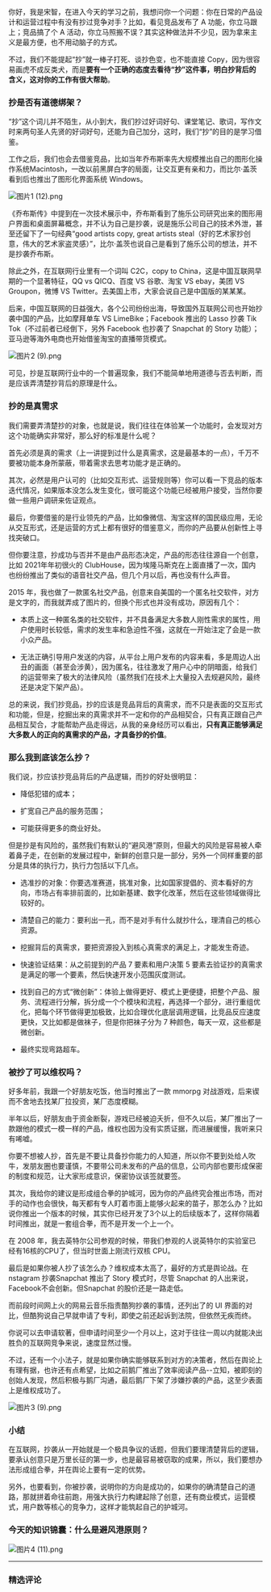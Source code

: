 <p data-nodeid="1">你好，我是宋智，在进入今天的学习之前，我想问你一个问题：你在日常的产品设计和运营过程中有没有抄过竞争对手？比如，看见竞品发布了 A 功能，你立马跟上；竞品搞了个 A 活动，你立马照搬不误？其实这种做法并不少见，因为拿来主义是最方便，也不用动脑子的方式。</p>
<p data-nodeid="70">不过，我们不能提起“抄”就一棒子打死、谈抄色变，也不能直接 Copy，因为很容易画虎不成反类犬，而是<strong data-nodeid="78">要有一个正确的态度去看待“抄”这件事，明白抄背后的含义，这对你的工作有很大帮助</strong>。</p>
<h3 data-nodeid="215" class="">抄是否有道德绑架？</h3>
<p data-nodeid="216">“抄”这个词儿并不陌生，从小到大，我们抄过好词好句、课堂笔记、歌词，写作文时来两句圣人先贤的好词好句，还能为自己加分，这时，我们“抄”的目的是学习借鉴。</p>




<p data-nodeid="283">工作之后，我们也会去借鉴竞品，比如当年乔布斯率先大规模推出自己的图形化操作系统Macintosh，一改以前黑屏白字的局面，让交互更有亲和力，而比尔·盖茨看到后也推出了图形化界面系统 Windows。</p>
<p data-nodeid="401"><img src="https://s0.lgstatic.com/i/image6/M01/53/C5/Cgp9HWEZ_ByAXMxWAAOY7_Sd12M629.png" alt="图片1 (12).png" data-nodeid="411"></p>
<p data-nodeid="402">《乔布斯传》中提到在一次技术展示中，乔布斯看到了施乐公司研究出来的图形用户界面和桌面屏幕概念，并不认为自己是抄袭，说是施乐公司自己的技术外泄，甚至还留下了一句经典“good artists copy, great artists steal（好的艺术家抄创意，伟大的艺术家盗灵感）”，比尔·盖茨也说自己是看到了施乐公司的想法，并不是抄袭乔布斯。</p>
<p data-nodeid="403">除此之外，在互联网行业里有一个词叫 C2C，copy to China，这是中国互联网早期的一个显著特征，QQ vs  QICQ、百度 VS 谷歌、淘宝 VS ebay，美团 VS Groupon，微博 VS Twitter。去美国上市，大家会说自己是中国版的某某某。</p>
<p data-nodeid="535">后来，中国互联网的日益强大，各个公司纷纷出海，导致国外互联网公司也开始抄袭中国的产品，比如摩拜单车  VS LimeBike；Facebook 推出的 Lasso 抄袭 Tik Tok（不过前者已经倒下，另外 Facebook 也抄袭了 Snapchat 的 Story 功能）；亚马逊等海外电商也开始借鉴淘宝的直播带货模式。</p>
<p data-nodeid="709"><img src="https://s0.lgstatic.com/i/image6/M00/53/CD/CioPOWEZ_ECAYRG_AA51Pcex_Zc161.png" alt="图片2 (9).png" data-nodeid="717"></p>
<p data-nodeid="879">可见，抄是互联网行业中的一个普遍现象，我们不能简单地用道德与否去判断，而是应该弄清楚抄背后的原理是什么。</p>
<h3 data-nodeid="1331" class="">抄的是真需求</h3>
<p data-nodeid="1332">我们需要弄清楚抄的对象，也就是说，我们往往在体验某一个功能时，会发现对方这个功能确实非常好，那么好的标准是什么呢？</p>




<p data-nodeid="881">首先必须是真的需求（上一讲提到过什么是真需求，这是最基本的一点），千万不要被功能本身所蒙蔽，带着需求去思考功能才是正确的。</p>
<p data-nodeid="882">其次，必然是用户认可的（比如交互形式、运营规则等）你可以看一下竞品的版本迭代情况，如果版本没怎么发生变化，很可能这个功能已经被用户接受，当然你要做一些用户调研来佐证观点。</p>
<p data-nodeid="883">最后，你要借鉴的是行业领先的产品，比如像微信、淘宝这样的国民级应用，无论从交互形式，还是运营的方式上都有很好的借鉴意义，而你的产品要从创新性上寻找突破口。</p>
<p data-nodeid="884">但你要注意，抄成功与否并不是由产品形态决定，产品的形态往往源自一个创意，比如 2021年年初很火的 ClubHouse，因为埃隆马斯克在上面直播了一次，国内也纷纷推出了类似的语音社交产品，但几个月以后，再也没有什么声音。</p>
<p data-nodeid="1551">2015 年，我也做了一款匿名社交产品，创意来自美国的一个匿名社交软件，对方是文字的，而我就弄成了图片的，但换个形式也并没有成功，原因有几个：</p>
<ul data-nodeid="2311">
<li data-nodeid="2312">
<p data-nodeid="2313">本质上这一种匿名类的社交软件，并不具备满足大多数人刚性需求的属性，用户使用时长较低，需求的发生率和急迫性不强，这就在一开始注定了会是一款小众产品。</p>
</li>
<li data-nodeid="2314">
<p data-nodeid="2315">无法正确引导用户发送的内容，从平台上用户发布的内容来看，多是周边人出丑的画面（甚至会涉黄），因为匿名，往往激发了用户心中的阴暗面，给我们的运营带来了极大的法律风险（虽然我们在技术上大量投入去规避风险，最终还是决定下架产品）。</p>
</li>
</ul>
<p data-nodeid="2733">总的来说，我们抄竞品，抄的应该是竞品背后的真需求，而不只是表面的交互形式和功能，但是，挖掘出来的真需求并不一定和你的产品相契合，只有真正跟自己产品相互契合，才能帮助产品走得远，从我的亲身经历可以看出，<strong data-nodeid="2740">只有真正能够满足大多数人的正向的真需求的产品，才具备抄的价值</strong>。</p>
<h3 data-nodeid="3324" class="">那么我到底该怎么抄？</h3>
<p data-nodeid="3616">我们说，抄应该抄竞品背后的产品逻辑，而抄的好处很明显：</p>
<ul data-nodeid="5077">
<li data-nodeid="5078">
<p data-nodeid="5079">降低犯错的成本；</p>
</li>
<li data-nodeid="5080">
<p data-nodeid="5081">扩宽自己产品的服务范围；</p>
</li>
<li data-nodeid="5082">
<p data-nodeid="5083">可能获得更多的商业好处。</p>
</li>
</ul>
<p data-nodeid="5340">但是抄是有风险的，虽然我们有默认的“避风港”原则，但最大的风险是容易被人牵着鼻子走，在创新的发展过程中，新鲜的创意只是一部分，另外一个同样重要的部分是具体的执行力，执行力包括以下几点。</p>
<ul data-nodeid="7982">
<li data-nodeid="7983">
<p data-nodeid="7984">选准抄的对象：你要选准赛道，挑准对象，比如国家提倡的、资本看好的方向，市场占有率排前面的，比如新基建、数字化改革，然后在这些领域做得比较好的。</p>
</li>
<li data-nodeid="7985">
<p data-nodeid="7986">清楚自己的能力：要利出一孔，而不是对手有什么就抄什么，理清自己的核心资源。</p>
</li>
<li data-nodeid="7987">
<p data-nodeid="7988">挖掘背后的真需求，要把资源投入到核心真需求的满足上，才能发生奇迹。</p>
</li>
<li data-nodeid="7989">
<p data-nodeid="7990">快速验证结果：从之前提到的产品 7 要素和用户决策 5 要素去验证抄的真需求是满足的哪一个要素，然后快速开发小范围灰度测试。</p>
</li>
<li data-nodeid="7991">
<p data-nodeid="7992">找到自己的方式“微创新”：体验上做得更好、模式上更便捷，把整个产品、服务、流程进行分解，拆分成一个个模块和流程，再选择一个部分，进行重组优化，把每个环节做得更加极致，比如合理优化底层调用逻辑，比竞品反应速度更快，又比如都是做袜子，但是你把袜子分为 7 种颜色，每天一双，这些都是微创新。</p>
</li>
<li data-nodeid="7993">
<p data-nodeid="7994">最终实现弯路超车。</p>
</li>
</ul>
<h3 data-nodeid="9009" class="">被抄了可以维权吗？</h3>
<p data-nodeid="9010">好多年前，我跟一个好朋友吃饭，他当时推出了一款 mmorpg 对战游戏，后来锲而不舍地去找某厂拉投资，某厂态度模糊。</p>




<p data-nodeid="7996">半年以后，好朋友由于资金断裂，游戏已经被迫夭折，但不久以后，某厂推出了一款跟他的模式一模一样的产品，维权也因为没有实质证据，而进展缓慢，我听来只有唏嘘。</p>
<p data-nodeid="7997">你要不想被人抄，首先是不要让具备抄你能力的人知道，所以你不要到处给人吹牛，发朋友圈也要谨慎，不要带公司未发布的产品的信息，公司内部也要形成保密的制度和规范，让大家形成意识，保密协议该签就要签。</p>
<p data-nodeid="7998">其次，我给你的建议是形成组合拳的护城河，因为你的产品终究会推出市场，而对手的动作也会很快，每天都有专人盯着市面上能够火起来的苗子，那怎么办？比如说你推出一个版本的时候，其实你已经开发了3个以上的后续版本了，这样你隔着时间推出，就是一套组合拳，而不是开发一个上一个。</p>
<p data-nodeid="7999">在 2008 年，我去英特尔公司参观的时候，带我们参观的人说英特尔的实验室已经有16核的CPU了，但当时世面上刚流行双核 CPU。</p>
<p data-nodeid="8000">最后是如果你被人抄了该怎么办？维权成本太高了，最好的方式是舆论战。在 nstagram 抄袭Snapchat 推出了 Story 模式时，尽管 Snapchat 的人出来说，Facebook不会创新。但Snapchat 的股价还是一路走低。</p>
<p data-nodeid="8001">而前段时间网上火的网易云音乐指责酷狗抄袭的事情，还列出了的 UI 界面的对比，但酷狗说自己早就申请了专利，即使之前还起诉到法院，但依然无疾而终。</p>
<p data-nodeid="8002">你说可以去申请软著，但申请时间至少一个月以上，这对于往往一周以内就能决出胜负的互联网竞争来说，速度显然过慢。</p>
<p data-nodeid="9505">不过，还有一个小法子，就是如果你确实能够联系到对方的决策者，然后在舆论上有理有据，也许还有点希望，比如之前鹅厂推出了效率阅读产品--立知，被即刻的创始人发现，然后积极与鹅厂沟通，最后鹅厂下架了涉嫌抄袭的产品，这至少表面上是维权成功了。</p>
<p data-nodeid="10051"><img src="https://s0.lgstatic.com/i/image6/M01/53/C5/Cgp9HWEZ_NaAWSaGAAkZowqo_Ks650.png" alt="图片3 (9).png" data-nodeid="10060"></p>
<h3 data-nodeid="11165" class="">小结</h3>
<p data-nodeid="11166">在互联网，抄袭从一开始就是一个极具争议的话题，但我们要理清楚背后的逻辑，要承认创意只是万里长征的第一步，也是最容易被窃取的成果，所以，我们要想办法形成组合拳，并在舆论上要有一定的优势。</p>




<p data-nodeid="11717">另外，也要看到，你被抄袭，说明你的方向是成功的，如果你的确清楚自己的道路，那就拼着命往前跑，用强大执行力构建起除了创意，还有商业模式，运营模式，用户数等核心的竞争力，这样才能筑起自己的护城河。</p>
<h3 data-nodeid="13389">今天的知识锦囊：什么是避风港原则？</h3>
<p data-nodeid="13390" class="te-preview-highlight"><img src="https://s0.lgstatic.com/i/image6/M01/53/C5/Cgp9HWEZ_P2AbRAaAAIAK-RVj7Q995.png" alt="图片4 (11).png" data-nodeid="13398"></p>

---

### 精选评论


